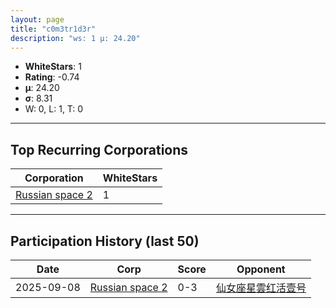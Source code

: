 ```yaml
---
layout: page
title: "c0m3tr1d3r"
description: "ws: 1 μ: 24.20"
---
```

- **WhiteStars**: 1
- **Rating**: -0.74
- **μ**: 24.20  
- **σ**: 8.31
- W: 0, L: 1, T: 0

---

## Top Recurring Corporations

| Corporation | WhiteStars |
| --- | --- |
| [Russian space 2](https://ws.tsl.rocks/corp/41b9946501f1125cea47c61a14df7fda0db05330ab02313084c867f908026403/) | 1 |

---

## Participation History (last 50)

| Date | Corp | Score | Opponent |
| --- | --- | --- | --- |
| 2025-09-08 | [Russian space 2](https://ws.tsl.rocks/corp/41b9946501f1125cea47c61a14df7fda0db05330ab02313084c867f908026403/) | 0-3 | [仙女座星雲红活壹号](https://ws.tsl.rocks/corp/bee285778d7210bbaca39c7a461392ab7cf3495b5afef61fd9ef64a4709416aa/) |
